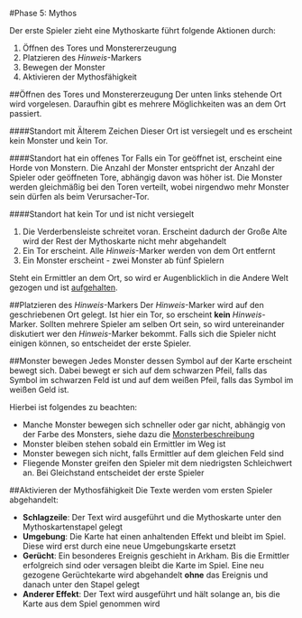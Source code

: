 #Phase 5: Mythos

Der erste Spieler zieht eine Mythoskarte führt folgende Aktionen durch:
1. Öffnen des Tores und Monstererzeugung
2. Platzieren des _Hinweis_-Markers
3. Bewegen der Monster
4. Aktivieren der Mythosfähigkeit

##Öffnen des Tores und Monstererzeugung
Der unten links stehende Ort wird vorgelesen. Daraufhin gibt es mehrere Möglichkeiten was an dem Ort passiert.

####Standort mit Älterem Zeichen
Dieser Ort ist versiegelt und es erscheint kein Monster und kein Tor.

####Standort hat ein offenes Tor
Falls ein Tor geöffnet ist, erscheint eine Horde von Monstern. Die Anzahl der Monster entspricht der Anzahl der Spieler oder geöffneten Tore, abhängig davon was höher ist.
Die Monster werden gleichmäßig bei den Toren verteilt, wobei nirgendwo mehr Monster sein dürfen als beim Verursacher-Tor.

####Standort hat kein Tor und ist nicht versiegelt
1. Die Verderbensleiste schreitet voran. Erscheint dadurch der Große Alte wird der Rest der Mythoskarte nicht mehr abgehandelt
2. Ein Tor erscheint. Alle _Hinweis_-Marker werden von dem Ort entfernt
3. Ein Monster erscheint - zwei Monster ab fünf Spielern

Steht ein Ermittler an dem Ort, so wird er Augenblicklich in die Andere Welt gezogen und ist [aufgehalten](phase2.md).

##Platzieren des _Hinweis_-Markers
Der _Hinweis_-Marker wird auf den geschriebenen Ort gelegt. Ist hier ein Tor, so erscheint **kein** _Hinweis_-Marker. Sollten mehrere Spieler am selben Ort sein, so wird untereinander diskutiert wer den _Hinweis_-Marker bekommt. Falls sich die Spieler nicht einigen können, so entscheidet der erste Spieler.

##Monster bewegen
Jedes Monster dessen Symbol auf der Karte erscheint bewegt sich. Dabei bewegt er sich auf dem schwarzen Pfeil, falls das Symbol im schwarzen Feld ist und auf dem weißen Pfeil, falls das Symbol im weißen Geld ist.

Hierbei ist folgendes zu beachten:
- Manche Monster bewegen sich schneller oder gar nicht, abhängig von der Farbe des Monsters, siehe dazu die [Monsterbeschreibung](monster.md)
- Monster bleiben stehen sobald ein Ermittler im Weg ist
- Monster bewegen sich nicht, falls Ermittler auf dem gleichen Feld sind
- Fliegende Monster greifen den Spieler mit dem niedrigsten Schleichwert an. Bei Gleichstand entscheidet der erste Spieler

##Aktivieren der Mythosfähigkeit
Die Texte werden vom ersten Spieler abgehandelt:
- **Schlagzeile**: Der Text wird ausgeführt und die Mythoskarte unter den Mythoskartenstapel gelegt
- **Umgebung**: Die Karte hat einen anhaltenden Effekt und bleibt im Spiel. Diese wird erst durch eine neue Umgebungskarte ersetzt
- **Gerücht**: Ein besonderes Ereignis geschieht in Arkham. Bis die Ermittler erfolgreich sind oder versagen bleibt die Karte im Spiel. Eine neu gezogene Gerüchtekarte wird abgehandelt **ohne** das Ereignis und danach unter den Stapel gelegt
- **Anderer Effekt**: Der Text wird ausgeführt und hält solange an, bis die Karte aus dem Spiel genommen wird


